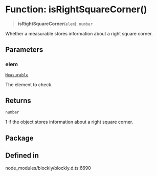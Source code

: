 # Function: isRightSquareCorner()

> **isRightSquareCorner**(`elem`): `number`

Whether a measurable stores information about a right square corner.

## Parameters

### elem

[`Measurable`](../../../classes/Measurable.md)

The element to check.

## Returns

`number`

1 if the object stores information about a
right square corner.

## Package

## Defined in

node_modules/blockly/blockly.d.ts:6690
